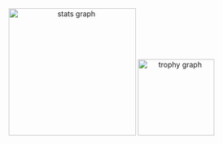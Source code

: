 <div align="center">
  <img src="https://github-readme-stats.vercel.app/api?username=josuehoenicka&hide_title=false&hide_rank=false&show_icons=true&include_all_commits=true&count_private=true&disable_animations=false&theme=github_dark&locale=en&hide_border=true&order=1" height="250" alt="stats graph"  />
  <img src="https://github-profile-trophy.vercel.app?username=josuehoenicka&theme=gitdimmed&column=5&row=1&margin-w=11&margin-h=5&no-bg=true&no-frame=true&order=4" height="150" alt="trophy graph"  />
</div>

###
